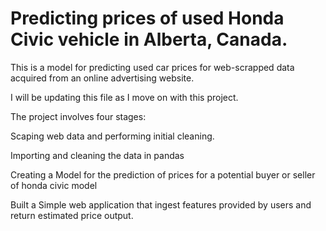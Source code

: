 # Predicting prices of used Honda Civic vehicle in Alberta, Canada.
This is a model for predicting used car prices for web-scrapped data acquired from an online advertising website.

I will be updating this file as I move on with this project.

The project involves four stages:

Scaping web data and performing initial cleaning.

Importing and cleaning the data in pandas

Creating a Model for the prediction of prices for a potential buyer or seller of honda civic model

Built a Simple web application that ingest features provided by users and return estimated price output.
